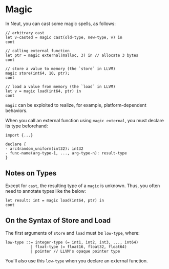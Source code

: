 # Magic

In Neut, you can cast some magic spells, as follows:

```neut
// arbitrary cast
let v-casted = magic cast(old-type, new-type, v) in
cont

// calling external function
let ptr = magic external(malloc, 3) in // allocate 3 bytes
cont

// store a value to memory (the `store` in LLVM)
magic store(int64, 10, ptr);
cont

// load a value from memory (the `load` in LLVM)
let v = magic load(int64, ptr) in
cont
```

`magic` can be exploited to realize, for example, platform-dependent behaviors.

When you call an external function using `magic external`, you must declare its type beforehand:

```neut
import {...}

declare {
- arc4random_uniform(int32): int32
- func-name(arg-type-1, ..., arg-type-n): result-type
}
```

## Notes on Types

Except for `cast`, the resulting type of a `magic` is unknown. Thus, you often need to annotate types like the below:

```neut
let result: int = magic load(int64, ptr) in
cont
```

## On the Syntax of Store and Load

The first arguments of `store` and `load` must be `low-type`, where:

```neut
low-type ::= integer-type (= int1, int2, int3, ..., int64)
           | float-type (= float16, float32, float64)
           | pointer // LLVM's opaque pointer type
```

You'll also use this `low-type` when you declare an external function.
